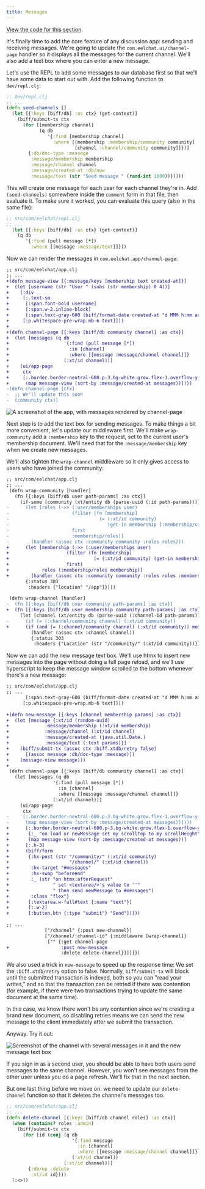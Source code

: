 ```yaml
---
title: Messages
---
```


[View the code for this section](https://github.com/jacobobryant/eelchat/commit/fe2f8705b9ce9ae14c519aca8f2de7c393ad287f).

It's finally time to add the core feature of any discussion app: sending and
receiving messages. We're going to update the `com.eelchat.ui/channel-page`
handler so it displays all the messages for the current channel. We'll also add
a text box where you can enter a new message.

Let's use the REPL to add some messages to our database first so that we'll
have some data to start out with. Add the following function to `dev/repl.clj`:

```clojure
;; dev/repl.clj
;; ...
(defn seed-channels []
  (let [{:keys [biff/db] :as ctx} (get-context)]
    (biff/submit-tx ctx
      (for [[membership channel]
            (q db
               '{:find [membership channel]
                 :where [[membership :membership/community community]
                         [channel :channel/community community]]})]
        {:db/doc-type :message
         :message/membership membership
         :message/channel channel
         :message/created-at :db/now
         :message/text (str "Seed message " (rand-int 1000))}))))
```

This will create one message for each user for each channel they're in. Add
`(seed-channels)` somewhere inside the `comment` form in that file, then
evaluate it. To make sure it worked, you can evaluate this query (also in the
same file):

```clojure
;; src/com/eelchat/repl.clj
;; ...
  (let [{:keys [biff/db] :as ctx} (get-context)]
    (q db
       '{:find (pull message [*])
         :where [[message :message/text]]}))
```

Now we can render the messages in `com.eelchat.app/channel-page`:

```diff
;; src/com/eelchat/app.clj
;; ...
+(defn message-view [{:message/keys [membership text created-at]}]
+  (let [username (str "User " (subs (str membership) 0 4))]
+    [:div
+     [:.text-sm
+      [:span.font-bold username]
+      [:span.w-2.inline-block]
+      [:span.text-gray-600 (biff/format-date created-at "d MMM h:mm aa")]]
+     [:p.whitespace-pre-wrap.mb-6 text]]))
+
+(defn channel-page [{:keys [biff/db community channel] :as ctx}]
+  (let [messages (q db
+                    '{:find (pull message [*])
+                      :in [channel]
+                      :where [[message :message/channel channel]]}
+                    (:xt/id channel))]
+    (ui/app-page
+     ctx
+     [:.border.border-neutral-600.p-3.bg-white.grow.flex-1.overflow-y-auto#messages
+      (map message-view (sort-by :message/created-at messages))])))
-(defn channel-page [ctx]
-  ;; We'll update this soon
-  (community ctx))
```

![A screenshot of the app, with messages rendered by channel-page](/img/tutorial/render-messages.png)

Next step is to add the text box for sending messages. To make things a bit more convenient,
let's update our middleware first. We'll make `wrap-community` add a `:membership` key to the request, set
to the current user's membership document. We'll need that for the `:message/membership` key when we create new
messages.

We'll also tighten the `wrap-channel` middleware so it only gives access to users who have joined
the community:

```diff
;; src/com/eelchat/app.clj
;; ...
 (defn wrap-community [handler]
   (fn [{:keys [biff/db user path-params] :as ctx}]
     (if-some [community (xt/entity db (parse-uuid (:id path-params)))]
-      (let [roles (->> (:user/memberships user)
-                       (filter (fn [membership]
-                                 (= (:xt/id community)
-                                    (get-in membership [:membership/community :xt/id]))))
-                       first
-                       :membership/roles)]
-        (handler (assoc ctx :community community :roles roles)))
+      (let [membership (->> (:user/memberships user)
+                     (filter (fn [membership]
+                               (= (:xt/id community) (get-in membership [:membership/community :xt/id]))))
+                     first)
+            roles (:membership/roles membership)]
+        (handler (assoc ctx :community community :roles roles :membership membership)))
       {:status 303
        :headers {"location" "/app"}})))
 
 (defn wrap-channel [handler]
-  (fn [{:keys [biff/db user community path-params] :as ctx}]
+  (fn [{:keys [biff/db user membership community path-params] :as ctx}]
     (let [channel (xt/entity db (parse-uuid (:channel-id path-params)))]
-      (if (= (:channel/community channel) (:xt/id community))
+      (if (and (= (:channel/community channel) (:xt/id community)) membership)
         (handler (assoc ctx :channel channel))
         {:status 303
          :headers {"Location" (str "/community/" (:xt/id community))}}))))
```

Now we can add the new message text box. We'll use htmx to insert new messages
into the page without doing a full page reload, and we'll use hyperscript to
keep the message window scrolled to the bottom whenever there's a new message:

```diff
;; src/com/eelchat/app.clj
;; ...
       [:span.text-gray-600 (biff/format-date created-at "d MMM h:mm aa")]]
      [:p.whitespace-pre-wrap.mb-6 text]]))
 
+(defn new-message [{:keys [channel membership params] :as ctx}]
+  (let [message {:xt/id (random-uuid)
+             :message/membership (:xt/id membership)
+             :message/channel (:xt/id channel)
+             :message/created-at (java.util.Date.)
+             :message/text (:text params)}]
+    (biff/submit-tx (assoc ctx :biff.xtdb/retry false)
+      [(assoc message :db/doc-type :message)])
+    (message-view message)))
+
 (defn channel-page [{:keys [biff/db community channel] :as ctx}]
   (let [messages (q db
                 '{:find (pull message [*])
                   :in [channel]
                   :where [[message :message/channel channel]]}
                 (:xt/id channel))]
     (ui/app-page
      ctx
-     [:.border.border-neutral-600.p-3.bg-white.grow.flex-1.overflow-y-auto#messages
-      (map message-view (sort-by :message/created-at messages))])))
+      [:.border.border-neutral-600.p-3.bg-white.grow.flex-1.overflow-y-auto#messages
+       {:_ "on load or newMessage set my scrollTop to my scrollHeight"}
+       (map message-view (sort-by :message/created-at messages))]
+      [:.h-3]
+      (biff/form
+       {:hx-post (str "/community/" (:xt/id community)
+                      "/channel/" (:xt/id channel))
+        :hx-target "#messages"
+        :hx-swap "beforeend"
+        :_ (str "on htmx:afterRequest"
+                " set <textarea/>'s value to ''"
+                " then send newMessage to #messages")
+        :class "flex"}
+       [:textarea.w-full#text {:name "text"}]
+       [:.w-2]
+       [:button.btn {:type "submit"} "Send"]))))
 
;; ...
              ["/channel" {:post new-channel}]
              ["/channel/:channel-id" {:middleware [wrap-channel]}
               ["" {:get channel-page
+                   :post new-message
                    :delete delete-channel}]]]]})
```

We also used a trick in `new-message` to speed up the response time: We set the
`:biff.xtdb/retry` option to false. Normally, `biff/submit-tx` will block until
the submitted transaction is indexed, both so you can "read your
writes," and so that the transaction can be retried if there was contention
(for example, if there were two transactions trying to update the same document
at the same time).

In this case, we know there won't be any contention since we're creating a
brand new document, so disabling retries means we can send the new message to
the client immediately after we submit the transaction.

Anyway. Try it out:

![Screenshot of the channel with several messages in it and the new message text box](/img/tutorial/new-message.png)

If you sign in as a second user, you should be able to have both users send
messages to the same channel. However, you won't see messages from the other
user unless you do a page refresh. We'll fix that in the next section.

But one last thing before we move on: we need to update our `delete-channel`
function so that it deletes the channel's messages too.

```clojure
;; src/com/eelchat/app.clj
;; ...
(defn delete-channel [{:keys [biff/db channel roles] :as ctx}]
  (when (contains? roles :admin)
    (biff/submit-tx ctx
      (for [id (conj (q db
                        '{:find message
                          :in [channel]
                          :where [[message :message/channel channel]]}
                        (:xt/id channel))
                     (:xt/id channel))]
        {:db/op :delete
         :xt/id id})))
  [:<>])
```
